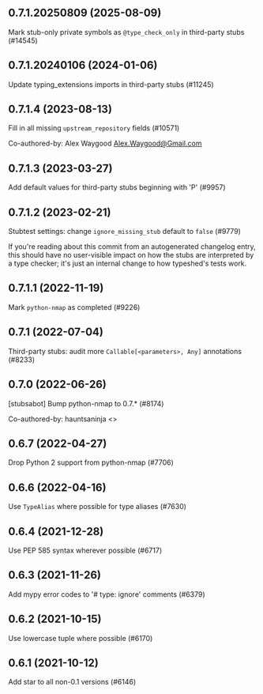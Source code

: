 ## 0.7.1.20250809 (2025-08-09)

Mark stub-only private symbols as `@type_check_only` in third-party stubs (#14545)

## 0.7.1.20240106 (2024-01-06)

Update typing_extensions imports in third-party stubs (#11245)

## 0.7.1.4 (2023-08-13)

Fill in all missing `upstream_repository` fields (#10571)

Co-authored-by: Alex Waygood <Alex.Waygood@Gmail.com>

## 0.7.1.3 (2023-03-27)

Add default values for third-party stubs beginning with 'P' (#9957)

## 0.7.1.2 (2023-02-21)

Stubtest settings: change `ignore_missing_stub` default to `false` (#9779)

If you're reading about this commit from an autogenerated changelog entry, this should have no user-visible impact on how the stubs are interpreted by a type checker; it's just an internal change to how typeshed's tests work.

## 0.7.1.1 (2022-11-19)

Mark `python-nmap` as completed (#9226)

## 0.7.1 (2022-07-04)

Third-party stubs: audit more `Callable[<parameters>, Any]` annotations (#8233)

## 0.7.0 (2022-06-26)

[stubsabot] Bump python-nmap to 0.7.* (#8174)

Co-authored-by: hauntsaninja <>

## 0.6.7 (2022-04-27)

Drop Python 2 support from python-nmap (#7706)

## 0.6.6 (2022-04-16)

Use `TypeAlias` where possible for type aliases (#7630)

## 0.6.4 (2021-12-28)

Use PEP 585 syntax wherever possible (#6717)

## 0.6.3 (2021-11-26)

Add mypy error codes to '# type: ignore' comments (#6379)

## 0.6.2 (2021-10-15)

Use lowercase tuple where possible (#6170)

## 0.6.1 (2021-10-12)

Add star to all non-0.1 versions (#6146)

